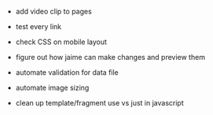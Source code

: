 * add video clip to pages
* test every link
* check CSS on mobile layout

* figure out how jaime can make changes and preview them
* automate validation for data file
* automate image sizing
* clean up template/fragment use vs just in javascript